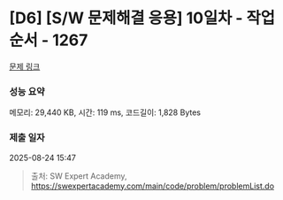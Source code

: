 # [D6] [S/W 문제해결 응용] 10일차 - 작업순서 - 1267 

[문제 링크](https://swexpertacademy.com/main/code/problem/problemDetail.do?contestProbId=AV18TrIqIwUCFAZN) 

### 성능 요약

메모리: 29,440 KB, 시간: 119 ms, 코드길이: 1,828 Bytes

### 제출 일자

2025-08-24 15:47



> 출처: SW Expert Academy, https://swexpertacademy.com/main/code/problem/problemList.do